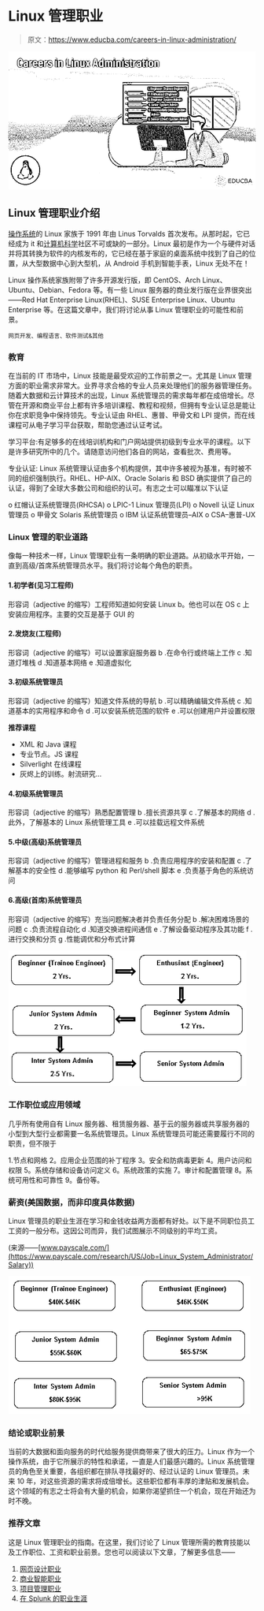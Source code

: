 # Linux 管理职业

> 原文：<https://www.educba.com/careers-in-linux-administration/>

![Careers in Linux Administration](img/4ae614620f522c757bcf058f139e311b.png)



## Linux 管理职业介绍

[操作系统](https://www.educba.com/android-operating-system/)的 Linux 家族于 1991 年由 Linus Torvalds 首次发布。从那时起，它已经成为 it 和[计算机科学](https://www.educba.com/career-in-computer-science/)社区不可或缺的一部分。Linux 最初是作为一个与硬件对话并将其转换为软件的内核发布的，它已经在基于家庭的桌面系统中找到了自己的位置，从大型数据中心到大型机，从 Android 手机到智能手表，Linux 无处不在！

Linux 操作系统家族附带了许多开源发行版，即 CentOS、Arch Linux、Ubuntu、Debian、Fedora 等。有一些 Linux 服务器的商业发行版在业界很突出——Red Hat Enterprise Linux(RHEL)、SUSE Enterprise Linux、Ubuntu Enterprise 等。在这篇文章中，我们将讨论从事 Linux 管理职业的可能性和前景。

<small>网页开发、编程语言、软件测试&其他</small>

### 教育

在当前的 IT 市场中，Linux 技能是最受欢迎的工作前景之一。尤其是 Linux 管理方面的职业需求非常大。业界寻求合格的专业人员来处理他们的服务器管理任务。随着大数据和云计算技术的出现，Linux 系统管理员的需求每年都在成倍增长。尽管在开源和商业平台上都有许多培训课程、教程和视频，但拥有专业认证总是能让你在求职竞争中保持领先。专业认证由 RHEL、惠普、甲骨文和 LPI 提供，而在线课程可从电子学习平台获取，帮助您通过认证考试。

学习平台:有足够多的在线培训机构和门户网站提供初级到专业水平的课程。以下是许多研究所中的几个。请随意访问他们各自的网站，查看批次、费用等。

专业认证: Linux 系统管理认证由多个机构提供，其中许多被视为基准，有时被不同的组织强制执行。RHEL、HP-AIX、Oracle Solaris 和 BSD 确实提供了自己的认证，得到了全球大多数公司和组织的认可。有志之士可以瞄准以下认证

o 红帽认证系统管理员(RHCSA)
o LPIC-1 Linux 管理员(LPI)
o Novell 认证 Linux 管理员
o 甲骨文 Solaris 系统管理员
o IBM 认证系统管理员–AIX
o CSA–惠普-UX

### Linux 管理的职业道路

像每一种技术一样，Linux 管理职业有一条明确的职业道路。从初级水平开始，一直到高级/首席系统管理员水平。我们将讨论每个角色的职责。

#### 1.初学者(见习工程师)

形容词（adjective 的缩写）工程师知道如何安装 Linux
b。他也可以在 OS
c 上安装应用程序。主要的交互是基于 GUI 的

#### 2.发烧友(工程师)

形容词（adjective 的缩写）可以设置家庭服务器
b .在命令行或终端上工作
c .知道灯堆栈
d .知道基本网络
e .知道虚拟化

#### 3.初级系统管理员

形容词（adjective 的缩写）知道文件系统的导航
b .可以精确编辑文件系统
c .知道基本的实用程序和命令
d .可以安装系统范围的软件
e .可以创建用户并设置权限

**推荐课程**

*   XML 和 Java 课程
*   专业节点。JS 课程
*   Silverlight 在线课程
*   灰烬上的训练。射流研究…

#### 4.初级系统管理员

形容词（adjective 的缩写）熟悉配置管理
b .擅长资源共享
c .了解基本的网络
d .此外，了解基本的 Linux 系统管理工具
e .可以挂载远程文件系统

#### 5.中级(高级)系统管理员

形容词（adjective 的缩写）管理进程和服务
b .负责应用程序的安装和配置
c .了解基本的安全性
d .能够编写 python 和 Perl/shell 脚本
e .负责基于角色的系统访问

#### 6.高级(首席)系统管理员

形容词（adjective 的缩写）充当问题解决者并负责任务分配
b .解决困难场景的问题
c .负责流程自动化
d .知道交换进程间通信
e .了解设备驱动程序及其功能
f .进行交换和分页
g .性能调优和分布式计算

![Careers in Linux Administration](img/ebf0b42f805e67d595ac29785e14cbeb.png)



### 工作职位或应用领域

几乎所有使用自有 Linux 服务器、租赁服务器、基于云的服务器或共享服务器的小型到大型行业都需要一名系统管理员。Linux 系统管理员可能还需要履行不同的职责，但不限于

1.节点和网格
2。应用企业范围的补丁程序
3。安全和防病毒更新
4。用户访问和权限
5。系统存储和设备访问定义
6。系统政策的实施
7。审计和配置管理
8。系统可用性和可靠性
9。备份等。

### 薪资(美国数据，而非印度具体数据)

Linux 管理员的职业生涯在学习和金钱收益两方面都有好处。以下是不同职位员工工资的一般分布。这因公司而异，我们试图展示不同级别的平均工资。

(来源——[www.payscale.com/](https://www.payscale.com/research/US/Job=Linux_System_Administrator/Salary))

![Careers in Linux Administration](img/70c3eeedb7bd99f96ab12d356c3f735c.png)



### 结论或职业前景

当前的大数据和面向服务的时代给服务提供商带来了很大的压力。Linux 作为一个操作系统，由于它所展示的特性和承诺，一直是人们最感兴趣的。Linux 系统管理员的角色至关重要，各组织都在排队寻找最好的、经过认证的 Linux 管理员。未来 10 年，对这些资源的需求将成倍增长。这些职位都有丰厚的津贴和发展机会。这个领域的有志之士将会有大量的机会，如果你渴望抓住一个机会，现在开始还为时不晚。

### 推荐文章

这是 Linux 管理职业的指南。在这里，我们讨论了 Linux 管理所需的教育技能以及工作职位、工资和职业前景。您也可以阅读以下文章，了解更多信息——

1.  [网页设计职业](https://www.educba.com/career-in-web-designing/)
2.  [商业智能职业](https://www.educba.com/career-in-business-intelligence/)
3.  [项目管理职业](https://www.educba.com/career-in-project-management/)
4.  [在 Splunk 的职业生涯](https://www.educba.com/career-in-splunk/)





